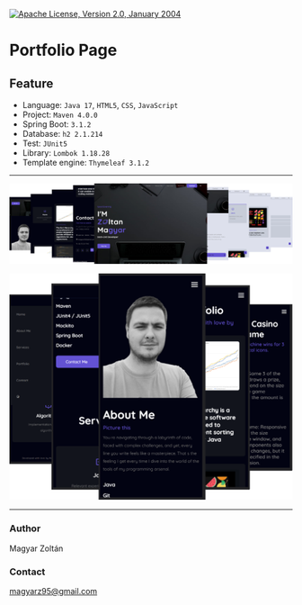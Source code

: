 [![Apache License, Version 2.0, January 2004](https://img.shields.io/github/license/apache/maven.svg?label=License)][license]

# Portfolio Page

## Feature
- Language: `Java 17`, `HTML5`, `CSS`, `JavaScript`
- Project: `Maven 4.0.0`
- Spring Boot: `3.1.2`
- Database: `h2 2.1.214`
- Test: `JUnit5`
- Library: `Lombok 1.18.28`
- Template engine: `Thymeleaf 3.1.2`
---

[![Portfolio](image/Portfolio.png)][portfolio]

[![PortfolioPhone](image/PortfolioPhone.png)][portfolioPhone]

---

### Author
Magyar Zoltán

### Contact
magyarz95@gmail.com

[license]: https://www.apache.org/licenses/LICENSE-2.0
[portfolio]: image/Portfolio.png
[portfolioPhone]: image/PortfolioPhone.png